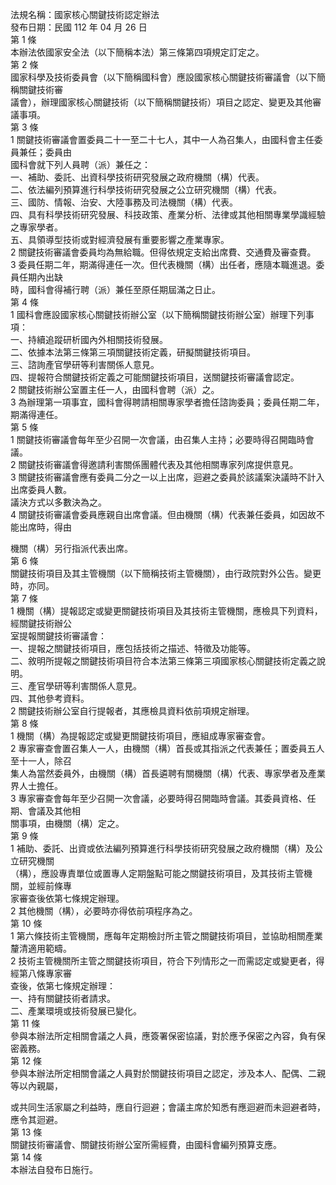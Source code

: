 法規名稱：國家核心關鍵技術認定辦法  
發布日期：民國 112 年 04 月 26 日  
第 1 條  
本辦法依國家安全法（以下簡稱本法）第三條第四項規定訂定之。  
第 2 條  
國家科學及技術委員會（以下簡稱國科會）應設國家核心關鍵技術審議會（以下簡稱關鍵技術審  
議會），辦理國家核心關鍵技術（以下簡稱關鍵技術）項目之認定、變更及其他審議事項。  
第 3 條  
1 關鍵技術審議會置委員二十一至二十七人，其中一人為召集人，由國科會主任委員兼任；委員由  
國科會就下列人員聘（派）兼任之：  
一、補助、委託、出資科學技術研究發展之政府機關（構）代表。  
二、依法編列預算進行科學技術研究發展之公立研究機關（構）代表。  
三、國防、情報、治安、大陸事務及司法機關（構）代表。  
四、具有科學技術研究發展、科技政策、產業分析、法律或其他相關專業學識經驗之專家學者。  
五、具領導型技術或對經濟發展有重要影響之產業專家。  
2 關鍵技術審議會委員均為無給職。但得依規定支給出席費、交通費及審查費。  
3 委員任期二年，期滿得連任一次。但代表機關（構）出任者，應隨本職進退。委員任期內出缺  
時，國科會得補行聘（派）兼任至原任期屆滿之日止。  
第 4 條  
1 國科會應設國家核心關鍵技術辦公室（以下簡稱關鍵技術辦公室）辦理下列事項：  
一、持續追蹤研析國內外相關技術發展。  
二、依據本法第三條第三項關鍵技術定義，研擬關鍵技術項目。  
三、諮詢產官學研等利害關係人意見。  
四、提報符合關鍵技術定義之可能關鍵技術項目，送關鍵技術審議會認定。  
2 關鍵技術辦公室置主任一人，由國科會聘（派）之。  
3 為辦理第一項事宜，國科會得聘請相關專家學者擔任諮詢委員；委員任期二年，期滿得連任。  
第 5 條  
1 關鍵技術審議會每年至少召開一次會議，由召集人主持；必要時得召開臨時會議。  
2 關鍵技術審議會得邀請利害關係團體代表及其他相關專家列席提供意見。  
3 關鍵技術審議會應有委員二分之一以上出席，迴避之委員於該議案決議時不計入出席委員人數。  
議決方式以多數決為之。  
4 關鍵技術審議會委員應親自出席會議。但由機關（構）代表兼任委員，如因故不能出席時，得由  


機關（構）另行指派代表出席。  
第 6 條  
關鍵技術項目及其主管機關（以下簡稱技術主管機關），由行政院對外公告。變更時，亦同。  
第 7 條  
1 機關（構）提報認定或變更關鍵技術項目及其技術主管機關，應檢具下列資料，經關鍵技術辦公  
室提報關鍵技術審議會：  
一、提報之關鍵技術項目，應包括技術之描述、特徵及功能等。  
二、敘明所提報之關鍵技術項目符合本法第三條第三項國家核心關鍵技術定義之說明。  
三、產官學研等利害關係人意見。  
四、其他參考資料。  
2 關鍵技術辦公室自行提報者，其應檢具資料依前項規定辦理。  
第 8 條  
1 機關（構）為提報認定或變更關鍵技術項目，應組成專家審查會。  
2 專家審查會置召集人一人，由機關（構）首長或其指派之代表兼任；置委員五人至十一人，除召  
集人為當然委員外，由機關（構）首長遴聘有關機關（構）代表、專家學者及產業界人士擔任。  
3 專家審查會每年至少召開一次會議，必要時得召開臨時會議。其委員資格、任期、會議及其他相  
關事項，由機關（構）定之。  
第 9 條  
1 補助、委託、出資或依法編列預算進行科學技術研究發展之政府機關（構）及公立研究機關  
（構），應設專責單位或置專人定期盤點可能之關鍵技術項目，及其技術主管機關，並經前條專  
家審查後依第七條規定辦理。  
2 其他機關（構），必要時亦得依前項程序為之。  
第 10 條  
1 第六條技術主管機關，應每年定期檢討所主管之關鍵技術項目，並協助相關產業釐清適用範疇。  
2 技術主管機關所主管之關鍵技術項目，符合下列情形之一而需認定或變更者，得經第八條專家審  
查後，依第七條規定辦理：  
一、持有關鍵技術者請求。  
二、產業環境或技術發展已變化。  
第 11 條  
參與本辦法所定相關會議之人員，應簽署保密協議，對於應予保密之內容，負有保密義務。  
第 12 條  
參與本辦法所定相關會議之人員對於關鍵技術項目之認定，涉及本人、配偶、二親等以內親屬，  


或共同生活家屬之利益時，應自行迴避；會議主席於知悉有應迴避而未迴避者時，應令其迴避。  
第 13 條  
關鍵技術審議會、關鍵技術辦公室所需經費，由國科會編列預算支應。  
第 14 條  
本辦法自發布日施行。  


